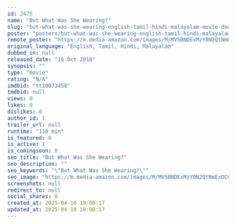 ```yaml
---
id: 2475
name: "But What Was She Wearing?"
slug: "but-what-was-she-wearing-english-tamil-hindi-malayalam-movie-download"
poster: "posters/but-what-was-she-wearing-english-tamil-hindi-malayalam-2018.jpg"
remote_poster: "https://m.media-amazon.com/images/M/MV5BNDExMzY0N2QtNmExOC00ZjE1LTgzZjMtNGVkZWU0NTBmNmU2XkEyXkFqcGdeQXVyMTI4OTQ5Nzcw._V1_SX300.jpg"
original_language: "English, Tamil, Hindi, Malayalam"
dubbed_in: null
released_date: "16 Oct 2018"
synopsis: ""
type: "movie"
rating: "N/A"
imdbid: "tt10073458"
tmdbid: null
views: 0
likes: 0
dislikes: 0
author_id: 1
trailer_url: null
runtime: "110 min"
is_featured: 0
is_active: 1
is_comingsoon: 0
seo_title: "But What Was She Wearing?"
seo_description: ""
seo_keywords: "\"But What Was She Wearing?\""
seo_image: "https://m.media-amazon.com/images/M/MV5BNDExMzY0N2QtNmExOC00ZjE1LTgzZjMtNGVkZWU0NTBmNmU2XkEyXkFqcGdeQXVyMTI4OTQ5Nzcw._V1_SX300.jpg"
screenshots: null
redirect_to: null
social_shares: 0
created_at: 2025-04-10 19:00:17
updated_at: 2025-04-10 19:00:17
---
```


